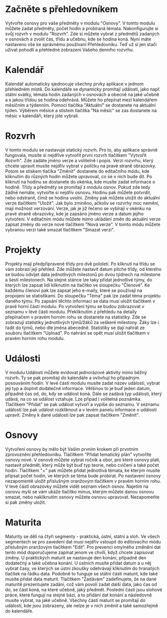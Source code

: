 # Začněte s přehledovníkem
Vytvořte osnovy pro vaše předměty v modulu "Osnovy". V tomto modulu můžete zadat předměty, počet hodin a probíraná témata.
Nakonfigurujte si svůj rozvrh v modulu "Rozvrh". Zde si můžete vybrat z předmětů zadaných v osnovách a zvolit čas, třídu a učebnu, kde se hodina koná.
Nyní máte nastaveno vše ke správnému používaní Přehledovníku. Teď už si jen stačí užívat pohodlí a přehledné zobrazení Vašeho denního rozvrhu.

# Kalendář
Kalendář automaticky sjednocuje všechny prvky aplikace v jednom přehledném místě.
Do kalendáře se dynamicky promítají události, jako např. státní svátky, témata hodin zadaných v osnovách a obecně na jaké učebně a s jakou třídou se hodina odehrává.
Můžete ho přepínat mezi kalendářem měsíčním a týdenním. Pomocí tlačítka "Aktuální" se dostanete na aktuální týden. Výběrem měsíce a stistem tlačítka "Na měsíc" se zas dostanete na měsíc v kalendáři, který jste vybrali.

# Rozvrh
V tomto modulu se nastavuje statický rozvrh. Pro to, aby aplikace správně fungovala, musíte si nejdříve vytvořit první rozvrh tlačítkem "Vytvořit Rozvrh". Zde zadáte jméno verze a volitelně i popis.
Verzi rozvrhu, který chcete upravit musíte nejdřív vybrat v políčku na pravé straně obrazovky. Potom se stiskem tlačíka "Změnit" dostanete do editačního módu, kde kliknutím do různých hodin můžete upravovat, co se v nich bude dít. Po kliknutí na hodinu se dostanete do okénka, kde musíte zadat informace o hodině. Třídy a předměty se promítají z modulu osnov. Pokud zde tedy žádné nemáte, vytvořte si nejdřív osnovu. Hodinu pak můžete potvrdit, nebo odstranit, čímž se hodina uvolní. Změny pak můžete uložit do aktuální verze tlačítkem "Uložit".
Jak bylo zmíněno, ačkoliv se rozvrhy moc nemění, mají možnost verzování. Verze, jak je již řečeno se vybírají v okénku na pravé straně obrazovky, kde je zapsáno jméno verze a datum jejího vytvoření. V editačním módu můžete mimo ukládání změn do aktuální verze zapsat změny do verze nové tlačítkem "Nová verze". V tomto módu můžete vybranou verzi také smazat tlačítkem "Smazat verzi".

# Projekty
Projekty mají předpřipravené třídy pro dvě pololetí. Po kliknutí na třídu se vám zobrazí její přehled. Zde můžete nastavit datum pitche třídy, od kterého se budou odvijet data jednotlivých milestonů po dvou týdnech na milestone a šesti milestonech.
Na stejné stánce lze taky přidat jednotlivé týmy, do kterých lze zapsat lidi kliknutím na tlačítko ve sloupečku "Členové". Ke každému členovi pak lze zapsat jeho e-maily, které se používají na propojení se statistikami. Do sloupečku "Téma" pak lze zadat téma projektu daného týmu. Po zapsání těchto informací se data musí uložit tlačítkem v pravé horní části modulu. Po vytvoření týmu se budou zobrazovat v seznamu v lévé části modulu.
Překliknutím z přehledu na detaily přepínačem v pravém horním rohu se dostanete na statistiky. Zde se zobrazují statistiky jednotlivých týmů/žáků za veškeré milestony. Žáky lze i řadit do týmů, nebo dle jména abecedně. Statistiky se dají nahrát ze souboru tlačítkem "Upload". Po nahrání se opět musí uložit tlačítkem v pravém horním rohu modulu.

# Události
V modulu Události můžete evidovat jednorázové aktivity mimo běžný rozvrh. Ty se pak promítají do kalendáře a ovlivňují ho případným posouváním hodin.
V levé části modulu musíte zadat název události, vybrat její typ a doplnit dodatečné informace. Většinou to je buď jeden datum, případně čas od, do, kdy se událost koná. Dále se zadává typ události, který udává, na co se událost vztahuje. Lze připad i volitelná poznámka. Tlačítkem "Přidat" se pak událost vytvoří a vypíše do seznamu.
V seznamu událostí lze pak událost rozkliknout a v levém panelu informace o události upravit. Změny k dané události lze pak zapsat tlačítkem "Změnit".

# Osnovy
Vytvoření osnovy by mělo být Vaším prvním krokem při prvotním zprovoznění přehledovníku. Tlačítkem "Přidat tematický plán" vytvoříte osnovy nové.
V osnově můžete vybrat ročník a obor, pro které osnovy platí, nastavit předmět, který může být buď typ teorie, nebo cvičení a také počet hodin. Tlačítkem "+" pak můžete přidat jednotlivá témata, ke kterým musíte připsat počet hodin, ve kterých se téma bude probírat. Po nastavení osnovy nezapomentě uložit příslušným oranžovým tlačítkem v pravém horním rohu.
V levé části obrazovky můžete vidět seznam všech osnov. Najetím na osnovu myší se vám ukáže tlačítko minus, kterým můžete danou osnovu smazat, nebo nakliknutím osnovy můžete osnovu upravovat. Nezapomeňte si pak změny uložit.

# Maturita
Maturity se dělí na čtyři segmenty - praktická, ústní, státní a sloh. Ve všech segmentech se pro zavedení dat musí nejdřív vstoupit do editovacího módu příslušným oranžovým tlačítkem "Edit". Pro prevenci omylného změnění dat tento mód doporučujeme zapínat jenom ve chvíli, když chcete zapisovat změny. U praktických maturit se nastavuje den konání, případně den dodatečný a také učebna konání.
U ústních musíte přidat datum a u něj vybrat časy, ve kterých se ústní zkoušky odehrávají kliknutím do hranatých tlačítek na řádku data. Podobně to funguje se státní částí maturit, kde také musíte přidat data maturit. Tlačítkem "Zadávám" zadefinujete, že na dané maturitě prezentujete zadání, což vám povolí zadat další data, jako čas od do, se část koná, na které učebně, jaký předmět.
Poslední částí jsou slohové práce, které fungují na stejné bázi, a to přidání dat konání a následovně musíte vybrat, na jaké učebně. Všechny části maturit se promítají do událostí, kde jsou zobrazeny, ale nelze je v nich změnit a také samozřejmě do kalendáře.